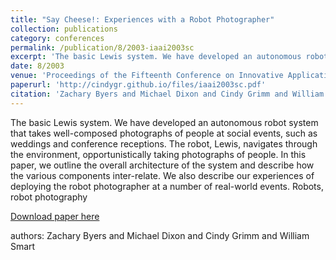 ```yaml
---
title: "Say Cheese!: Experiences with a Robot Photographer"
collection: publications
category: conferences
permalink: /publication/8/2003-iaai2003sc
excerpt: 'The basic Lewis system. We have developed an autonomous robot system that takes well-composed photographs of people at social events,  such as weddings and conference receptions. The robot,  Lewis,  navigates through the environment,  opportunistically taking photographs of people. In this paper,  we outline the overall architecture of the system and describe how the various components inter-relate. We also describe our experiences of deploying the robot photographer at a number of real-world events.  Robots,  robot photography, '
date: 8/2003
venue: 'Proceedings of the Fifteenth Conference on Innovative Applications of Artificial Intelligence'
paperurl: 'http://cindygr.github.io/files/iaai2003sc.pdf'
citation: 'Zachary Byers and Michael Dixon and Cindy Grimm and William Smart'
---
```

The basic Lewis system. We have developed an autonomous robot system that takes well-composed photographs of people at social events,  such as weddings and conference receptions. The robot,  Lewis,  navigates through the environment,  opportunistically taking photographs of people. In this paper,  we outline the overall architecture of the system and describe how the various components inter-relate. We also describe our experiences of deploying the robot photographer at a number of real-world events.  Robots,  robot photography

[Download paper here](http://cindygr.github.io/files/iaai2003sc.pdf)

authors: Zachary Byers and Michael Dixon and Cindy Grimm and William Smart